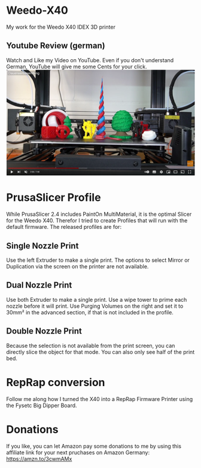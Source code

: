# Weedo-X40
My work for the Weedo X40 IDEX 3D printer

## Youtube Review (german)
Watch and Like my Video on YouTube. Even if you don't understand German, YouTube will give me some Cents for your click.
[![German Weedo X40(v2) 3D Drucker Review](/images/WeedoX40_review_thumbnail.PNG)](https://www.youtube.com/watch?v=y7d468NICiw "German Weedo X40(v2) 3D Drucker Review")

# PrusaSlicer Profile
While PrusaSlicer 2.4 includes PaintOn MultiMaterial, it is the optimal Slicer for the Weedo X40.
Therefor I tried to create Profiles that will run with the default firmware.
The released profiles are for:

## Single Nozzle Print
Use the left Extruder to make a single print. The options to select Mirror or Duplication via the screen on the printer are not available.

## Dual Nozzle Print
Use both  Extruder to make a single print. Use a wipe tower to prime each nozzle before it will print.
Use Purging Volumes on the right and set it to 30mm² in the advanced section, if that is not included in the profile.

## Double Nozzle Print
Because the selection is not available from the print screen, you can directly slice the object for that mode. You can also only see half of the print bed.

# RepRap conversion
Follow me along how I turned the X40 into a RepRap Firmware Printer using the Fysetc Big Dipper Board.

# Donations
If you like, you can let Amazon pay some donations to me by using this affiliate link for your next pruchases on Amazon Germany: https://amzn.to/3cwmAMx
